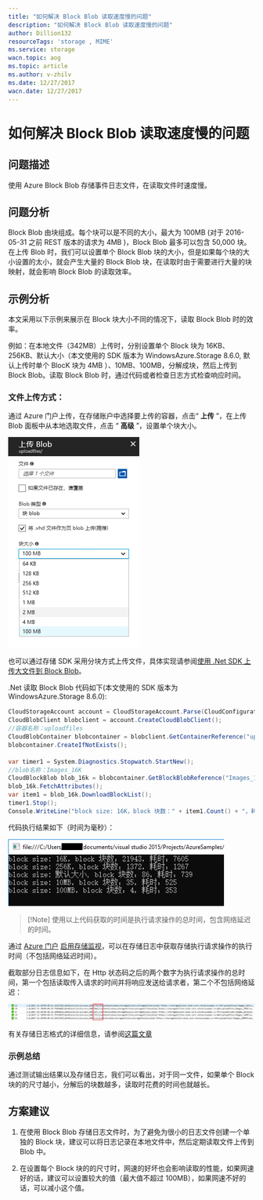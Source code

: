```yaml
---
title: "如何解决 Block Blob 读取速度慢的问题"
description: "如何解决 Block Blob 读取速度慢的问题"
author: Dillion132
resourceTags: 'storage , MIME'
ms.service: storage
wacn.topic: aog
ms.topic: article
ms.author: v-zhilv
ms.date: 12/27/2017
wacn.date: 12/27/2017
---
```


# 如何解决 Block Blob 读取速度慢的问题

## 问题描述

使用 Azure Block Blob 存储事件日志文件，在读取文件时速度慢。

## 问题分析

Block Blob 由块组成。每个块可以是不同的大小，最大为 100MB (对于 2016-05-31 之前 REST 版本的请求为 4MB )，Block Blob 最多可以包含 50,000 块。在上传 Blob 时，我们可以设置单个 Block Blob 块的大小，但是如果每个块的大小设置的太小，就会产生大量的 Block Blob 块，在读取时由于需要进行大量的块映射，就会影响 Block Blob 的读取效率。

## 示例分析

本文采用以下示例来展示在 Block 块大小不同的情况下，读取 Block Blob 时的效率。

例如：在本地文件（342MB）上传时，分别设置单个 Block 块为 16KB、256KB、默认大小（本文使用的 SDK 版本为 WindowsAzure.Storage 8.6.0, 默认上传时单个 BlocK 块为 4MB ）、10MB、100MB，分解成块，然后上传到 Block Blob。读取 Block Blob 时，通过代码或者检查日志方式检查响应时间。

### 文件上传方式：

通过 Azure 门户上传，在存储账户中选择要上传的容器，点击“ **上传** ”，在上传 Blob 面板中从本地选取文件，点击 “ **高级** ”，设置单个块大小。

![upload](./media/aog-storage-how-to-improve-block-blob-performance/upload.PNG)

也可以通过存储 SDK 采用分块方式上传文件，具体实现请参阅[使用 .Net SDK 上传大文件到 Block Blob](https://docs.azure.cn/articles/azure-operations-guide/storage/aog-storage-blob-howto-upload-big-file-to-storage)。

.Net 读取 Block Blob 代码如下(本文使用的 SDK 版本为 WindowsAzure.Storage 8.6.0):

```C#
CloudStorageAccount account = CloudStorageAccount.Parse(CloudConfigurationManager.GetSetting("StorageConnectionString"));
CloudBlobClient blobclient = account.CreateCloudBlobClient();
//容器名称：uploadfiles
CloudBlobContainer blobcontainer = blobclient.GetContainerReference("uploadfiles");
blobcontainer.CreateIfNotExists();

var timer1 = System.Diagnostics.Stopwatch.StartNew();
//blob名称：Images_16K
CloudBlockBlob blob_16k = blobcontainer.GetBlockBlobReference("Images_16K");
blob_16k.FetchAttributes();
var item1 = blob_16k.DownloadBlockList();
timer1.Stop();
Console.WriteLine("block size: 16K，block 块数：" + item1.Count() + "，耗时：" + timer1.ElapsedMilliseconds);
```

代码执行结果如下（时间为毫秒）：

![consoleresult](./media/aog-storage-how-to-improve-block-blob-performance/consoleresult.PNG)

> [!Note] 使用以上代码获取的时间是执行请求操作的总时间，包含网络延迟的时间。

通过 [Azure 门户](https://portal.azure.cn/) [启用存储监视](https://docs.azure.cn/storage/common/storage-monitor-storage-account)，可以在存储日志中获取存储执行请求操作的执行时间（不包括网络延迟时间）。

截取部分日志信息如下，在 Http 状态码之后的两个数字为执行请求操作的总时间，第一个包括读取传入请求的时间并将响应发送给请求者，第二个不包括网络延迟：

![log](./media/aog-storage-how-to-improve-block-blob-performance/log.PNG)

有关存储日志格式的详细信息，请参阅[这篇文章](https://docs.microsoft.com/rest/api/storageservices/SStorage-Analytics-Log-Format?redirectedfrom=MSDN)

### 示例总结

通过测试输出结果以及存储日志，我们可以看出，对于同一文件，如果单个 Block 块的的尺寸越小，分解后的块数越多，读取时花费的时间也就越长。

## 方案建议

1. 在使用 Block Blob 存储日志文件时，为了避免为很小的日志文件创建一个单独的 Block 块，建议可以将日志记录在本地文件中，然后定期读取文件上传到 Blob 中。

2. 在设置每个 Block 块的的尺寸时，网速的好坏也会影响读取的性能，如果网速好的话，建议可以设置较大的值（最大值不超过 100MB），如果网速不好的话，可以减小这个值。


    